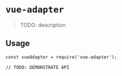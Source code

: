 # `vue-adapter`

> TODO: description

## Usage

```
const vueAdapter = require('vue-adapter');

// TODO: DEMONSTRATE API
```
